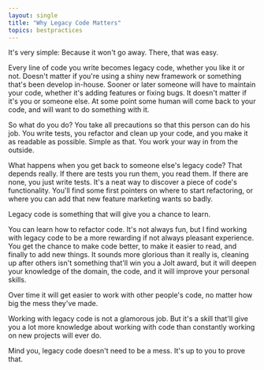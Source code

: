 ```yaml
---
layout: single
title: "Why Legacy Code Matters"
topics: bestpractices
---
```

It's very simple: Because it won't go away. There, that was easy.

Every line of code you write becomes legacy code, whether you like it or not. Doesn't matter if you're using a shiny new framework or something that's been develop in-house. Sooner or later someone will have to maintain your code, whether it's adding features or fixing bugs. It doesn't matter if it's you or someone else. At some point some human will come back to your code, and will want to do something with it.

So what do you do? You take all precautions so that this person can do his job. You write tests, you refactor and clean up your code, and you make it as readable as possible. Simple as that. You work your way in from the outside.

What happens when you get back to someone else's legacy code? That depends really. If there are tests you run them, you read them. If there are none, you just write tests. It's a neat way to discover a piece of code's functionality. You'll find some first pointers on where to start refactoring, or where you can add that new feature marketing wants so badly.

Legacy code is something that will give you a chance to learn.

You can learn how to refactor code. It's not always fun, but I find working with legacy code to be a more rewarding if not always pleasant experience. You get the chance to make code better, to make it easier to read, and finally to add new things. It sounds more glorious than it really is, cleaning up after others isn't something that'll win you a Jolt award, but it will deepen your knowledge of the domain, the code, and it will improve your personal skills.

Over time it will get easier to work with other people's code, no matter how big the mess they've made.

Working with legacy code is not a glamorous job. But it's a skill that'll give you a lot more knowledge about working with code than constantly working on new projects will ever do. 

Mind you, legacy code doesn't need to be a mess. It's up to you to prove that.